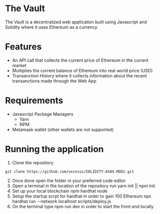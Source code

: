 # The Vault

The Vault is a decentralized web application built using Javascript and Solidity where it uses Ethereum as a currency. 

# Features
- An API call that collects the current price of Ethereum in the current market
- Multiplies the current balance of Ethereum into real world price (USD)
- Transanction History where it collects information about the recent transanctions made through the Web App

# Requirements 
- Javascript Package Managers
    - Yarn
    - NPM
- Metamask wallet (other wallets are not supported)

# Running the application
1. Clone the repository
```
git clone https://github.com/veinsss/SOLIDITY-AVAX-MOD2.git
```
2. Once done open the folder in your preferred code editor
3. Open a terminal in the location of the repository run yarn init || npm init
4. Set up your local blockchain npm hardhat node
5. Setup the startup scrpt for hardhat in order to gain 100 Ethereum npx hardhat run --network localhost scripts/deploy.js
6. On the terminal type npm run dev in order to start the front end locally
